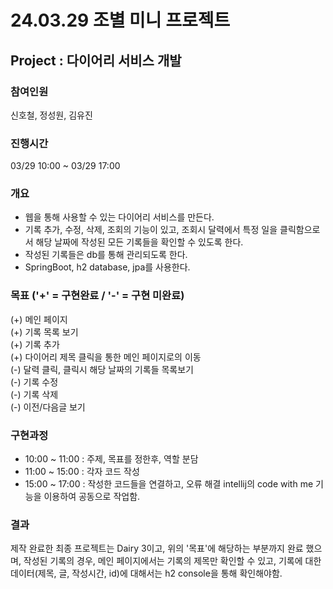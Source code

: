 # 24.03.29 조별 미니 프로젝트

## Project : 다이어리 서비스 개발
  
### 참여인원
신호철, 정성원, 김유진   
  
### 진행시간  
03/29 10:00 ~ 03/29 17:00  
  
### 개요
- 웹을 통해 사용할 수 있는 다이어리 서비스를 만든다.  
- 기록 추가, 수정, 삭제, 조회의 기능이 있고, 조회시 달력에서 특정 일을 클릭함으로서 해당 날짜에 작성된 모든 기록들을 확인할 수 있도록 한다.  
- 작성된 기록들은 db를 통해 관리되도록 한다.  
- SpringBoot, h2 database, jpa를 사용한다.  
  
### 목표 ('+' = 구현완료 / '-' = 구현 미완료)  
(+) 메인 페이지  
(+) 기록 목록 보기  
(+) 기록 추가  
(+) 다이어리 제목 클릭을 통한 메인 페이지로의 이동  
(-) 달력 클릭, 클릭시 해당 날짜의 기록들 목록보기  
(-) 기록 수정  
(-) 기록 삭제  
(-) 이전/다음글 보기  
  
### 구현과정  
- 10:00 ~ 11:00 : 주제, 목표를 정한후, 역할 분담  
- 11:00 ~ 15:00 : 각자 코드 작성  
- 15:00 ~ 17:00 : 작성한 코드들을 연결하고, 오류 해결
intellij의 code with me 기능을 이용하여 공동으로 작업함.

### 결과  
제작 완료한 최종 프로젝트는 Dairy 3이고, 위의 '목표'에 해당하는 부분까지 완료 했으며, 작성된 기록의 경우, 메인 페이지에서는 기록의 제목만 확인할 수 있고, 기록에 대한 데이터(제목, 글, 작성시간, id)에 대해서는 h2 console을 통해 확인해야함.  
